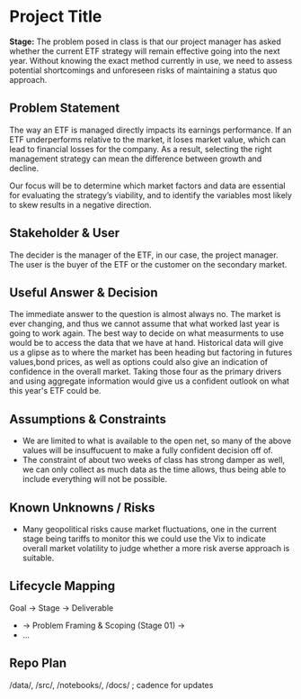 # Project Title
**Stage:**
The problem posed in class is that our project manager has asked whether the current ETF strategy will remain effective going into the next year. Without knowing the exact method currently in use, we need to assess potential shortcomings and unforeseen risks of maintaining a status quo approach. 
## Problem Statement
The way an ETF is managed directly impacts its earnings performance. If an ETF underperforms relative to the market, it loses market value, which can lead to financial losses for the company. As a result, selecting the right management strategy can mean the difference between growth and decline.

Our focus will be to determine which market factors and data are essential for evaluating the strategy’s viability, and to identify the variables most likely to skew results in a negative direction.
## Stakeholder & User
The decider is the manager of the ETF, in our case, the project manager. The user is the buyer of the ETF or the customer on the secondary market.
## Useful Answer & Decision

The immediate answer to the question is almost always no. The market is ever changing, and thus we cannot assume that what worked last year is going to work again. The best way to decide on what measurments to use would be to access the data that we have at hand. Historical data will give us a glipse as to where the market has been heading but factoring in futures values,bond prices, as well as options could also give an indication of confidence in the overall market. Taking those four as the primary drivers and using aggregate information would give us a confident outlook on what this year's ETF could be. 
## Assumptions & Constraints
- We are limited to what is available to the open net, so many of the above values will be insuffucuent to make a fully confident decision off of.
- The constraint of about two weeks of class has  strong damper as well, we can only collect as much data as the time allows, thus being able to include everything will not be possible.
## Known Unknowns / Risks
- Many geopolitical risks cause market fluctuations, one in the current stage being tariffs to monitor this we could use the Vix to indicate overall market volatility to judge whether a more risk averse approach is suitable.
## Lifecycle Mapping
Goal → Stage → Deliverable
- <Goal A> → Problem Framing & Scoping (Stage 01) → <Deliverable X>
- ...
## Repo Plan
/data/, /src/, /notebooks/, /docs/ ; cadence for updates
